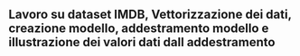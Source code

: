 ## Lavoro su dataset IMDB, Vettorizzazione dei dati, creazione modello, addestramento modello e illustrazione dei valori dati dall addestramento 